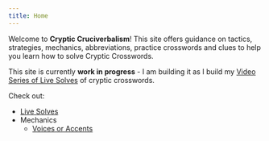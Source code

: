 ```yaml
---
title: Home
---
```


Welcome to **Cryptic Cruciverbalism**! This site offers guidance on tactics, strategies, mechanics, abbreviations, practice crosswords and clues to help you learn how to solve Cryptic Crosswords.

This site is currently **work in progress** - I am building it as I build my [Video Series of Live Solves](./videos.md) of cryptic crosswords.

Check out:

- [Live Solves](./videos.md)
- Mechanics
  - [Voices or Accents](./mechanics/voices.md)
